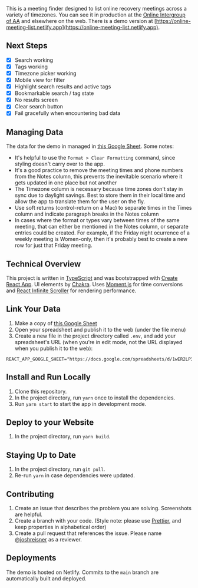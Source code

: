 This is a meeting finder designed to list online recovery meetings across a variety of timezones. You can see it in production at the [Online Intergroup of AA](https://aa-intergroup.org/oiaa/meetings/) and elsewhere on the web. There is a demo version at [https://online-meeting-list.netlify.app](https://online-meeting-list.netlify.app).

## Next Steps

- [x] Search working
- [x] Tags working
- [x] Timezone picker working
- [x] Mobile view for filter
- [x] Highlight search results and active tags
- [x] Bookmarkable search / tag state
- [x] No results screen
- [x] Clear search button
- [x] Fail gracefully when encountering bad data

## Managing Data

The data for the demo in managed in [this Google Sheet](https://docs.google.com/spreadsheets/d/1wER2LP3dT_6_LEQ8fSY1rv2bGzIZ2aaMBi_0Bt1aN3I/edit#gid=0). Some notes:

- It's helpful to use the `Format > Clear Formatting` command, since styling doesn't carry over to the app.
- It's a good practice to remove the meeting times and phone numbers from the Notes column, this prevents the inevitable scenario where it gets updated in one place but not another
- The Timezone column is necessary because time zones don't stay in sync due to daylight savings. Best to store them in their local time and allow the app to translate them for the user on the fly.
- Use soft returns (control-return on a Mac) to separate times in the Times column and indicate paragraph breaks in the Notes column
- In cases where the format or types vary between times of the same meeting, that can either be mentioned in the Notes column, or separate entries could be created. For example, if the Friday night ocurrence of a weekly meeting is Women-only, then it's probably best to create a new row for just that Friday meeting.

## Technical Overview

This project is written in [TypeScript](https://www.typescriptlang.org/) and was bootstrapped with [Create React App](https://github.com/facebook/create-react-app). UI elements by [Chakra](https://chakra-ui.com/). Uses [Moment.js](https://momentjs.com) for time conversions and [React Infinite Scroller](https://cassetterocks.github.io/react-infinite-scroller) for rendering performance.

## Link Your Data

1. Make a copy of [this Google Sheet](https://docs.google.com/spreadsheets/d/1wER2LP3dT_6_LEQ8fSY1rv2bGzIZ2aaMBi_0Bt1aN3I/edit#gid=0)
1. Open your spreadsheet and publish it to the web (under the file menu)
1. Create a new file in the project directory called `.env`, and add your spreadsheet's URL (when you're in edit mode, not the URL displayed when you publish it to the web):

```
REACT_APP_GOOGLE_SHEET="https://docs.google.com/spreadsheets/d/1wER2LP3dT_6_LEQ8fSY1rv2bGzIZ2aaMBi_0Bt1aN3I/edit#gid=0"
```

## Install and Run Locally

1. Clone this repository.
1. In the project directory, run `yarn` once to install the dependencies.
1. Run `yarn start` to start the app in development mode.

## Deploy to your Website

1. In the project directory, run `yarn build`.

## Staying Up to Date

1. In the project directory, run `git pull`.
1. Re-run `yarn` in case dependencies were updated.

## Contributing

1. Create an issue that describes the problem you are solving. Screenshots are helpful.
1. Create a branch with your code. (Style note: please use [Prettier](https://prettier.io), and keep properties in alphabetical order)
1. Create a pull request that references the issue. Please name [@joshreisner](https://github.com/joshreisner) as a reviewer.

## Deployments

The demo is hosted on Netlify. Commits to the `main` branch are automatically built and deployed.

